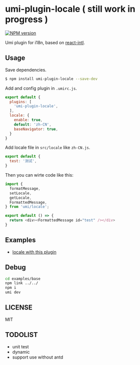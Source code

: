 # umi-plugin-locale ( still work in progress )

[![NPM version](https://img.shields.io/npm/v/umi-plugin-locale.svg?style=flat)](https://npmjs.org/package/umi-plugin-locale)

Umi plugin for i18n, based on [react-intl](https://npmjs.org/react-intl).

## Usage

Save dependencies.

```bash
$ npm install umi-plugin-locale --save-dev
```

Add and config plugin in `.umirc.js`.

```js
export default {
  plugins: [
    'umi-plugin-locale',
  ],
  locale: {
    enable: true,
    default: 'zh-CN',
    baseNavigator: true,
  }
}
```

Add locale file in `src/locale` like `zh-CN.js`.

```js
export default {
  test: '测试',
}
```

Then you can wirte code like this:

```js
import {
  formatMessage,
  setLocale,
  getLocale,
  FormattedMessage,
} from 'umi/locale';

export default () => {
  return <div><FormattedMessage id="test" /></div>
}
```

## Examples

* [locale with this plugin](https://github.com/umijs/umi-plugin-locale/tree/master/examples/base)

## Debug

```sh
cd examples/base
npm link ../../
npm i
umi dev
```

## LICENSE

MIT

## TODOLIST

- unit test
- dynamic
- support use without antd
